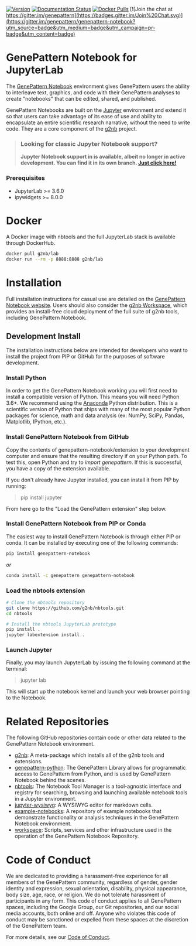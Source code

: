 [![Version](https://img.shields.io/pypi/v/genepattern-notebook.svg)](https://pypi.python.org/pypi/genepattern-notebook)
[![Documentation Status](https://img.shields.io/badge/docs-latest-brightgreen.svg?style=flat)](https://www.g2nb.org/basic-features/)
[![Docker Pulls](https://img.shields.io/docker/pulls/genepattern/genepattern-notebook.svg)](https://hub.docker.com/r/genepattern/genepattern-notebook/)
[![Join the chat at https://gitter.im/genepattern](https://badges.gitter.im/Join%20Chat.svg)](https://gitter.im/genepattern/genepattern-notebook?utm_source=badge&utm_medium=badge&utm_campaign=pr-badge&utm_content=badge)

GenePattern Notebook for JupyterLab
====================

The [GenePattern Notebook](https://www.g2nb.org/) 
environment gives GenePattern users the ability to interleave text, graphics, and code with 
their GenePattern analyses to create "notebooks" that can be edited, shared, and published. 

GenePattern Notebooks are built on the [Jupyter](https://jupyter.org/) environment 
and extend it so that users can take advantage of its ease of use and ability to encapsulate 
an entire scientific research narrative, without the need to write code. They are a core 
component of the [g2nb](https://www.g2nb.org/) project.

> ### **Looking for classic Jupyter Notebook support?**
> **Jupyter Notebook support in is available, albeit no longer in active development. You can 
> find it in its own branch. [Just click here!](https://github.com/genepattern/genepattern-notebook/tree/notebook)**


### **Prerequisites**

* JupyterLab >= 3.6.0
* ipywidgets >= 8.0.0

# Docker

A Docker image with nbtools and the full JupyterLab stack is available through DockerHub.

```bash
docker pull g2nb/lab
docker run --rm -p 8888:8888 g2nb/lab
```

# Installation

Full installation instructions for casual use are detailed on the 
[GenePattern Notebook website](https://docs.g2nb.org/en/latest/local-installation/). Users should 
also consider the [g2nb Workspace](https://workspace.g2nb.org), which 
provides an install-free cloud deployment of the full suite of g2nb tools, including GenePattern Notebook.

## Development Install

The installation instructions below are intended for developers who want to install the 
project from PIP or GitHub for the purposes of software development.

### Install Python

In order to get the GenePattern Notebook working you will first need to install a compatible 
version of Python. This means you will need Python 3.6+. We recommend using the 
[Anaconda](https://www.anaconda.com/download/#macos) Python distribution. This is 
a scientific version of Python that ships with many of the most popular Python packages for 
science, math and data analysis (ex: NumPy, SciPy, Pandas, Matplotlib, IPython, etc.).

### Install GenePattern Notebook from GitHub

Copy the contents of genepattern-notebook/extension to your development computer and ensure 
that the resulting directory if on your Python path. To test this, open Python and try to 
*import genepattern*. If this is successful, you have a copy of the extension available.

If you don't already have Jupyter installed, you can install it from PIP by running:

> pip install jupyter

From here go to the "Load the GenePattern extension" step below.

### Install GenePattern Notebook from PIP or Conda

The easiest way to install GenePattern Notebook is through either PIP or conda. It can be installed by 
executing one of the following commands:

```bash
pip install genepattern-notebook
```

*or*

```bash
conda install -c genepattern genepattern-notebook
```

### Load the nbtools extension

```bash
# Clone the nbtools repository
git clone https://github.com/g2nb/nbtools.git
cd nbtools

# Install the nbtools JupyterLab prototype
pip install .
jupyter labextension install .
```

### Launch Jupyter

Finally, you may launch JupyterLab by issuing the following command at the terminal:

> jupyter lab

This will start up the notebook kernel and launch your web browser pointing to the Notebook.

# Related Repositories

The following GitHub repositories contain code or other data related to the GenePattern 
Notebook environment.

* [g2nb](https://github.com/g2nb/g2nb): A meta-package which installs all of the g2nb tools and extensions.
* [genepattern-python](https://github.com/genepattern/genepattern-python): The GenePattern 
    Library allows for programmatic access to GenePattern from Python, and is used by 
    GenePattern Notebook behind the scenes.
* [nbtools](https://github.com/g2nb/nbtools): The Notebook Tool Manager 
    is a tool-agnostic interface and registry for searching, browsing and launching available 
    notebook tools in a Jupyter environment.
* [jupyter-wysiwyg](https://github.com/g2nb/jupyter-wysiwyg): A WYSIWYG editor for 
    markdown cells.
* [example-notebooks](https://github.com/g2nb/example-notebooks): A repository of example notebooks that 
    demonstrate functionality or analysis techniques in the GenePattern Notebook environment.
* [workspace](https://github.com/g2nb/workspace): Scripts, services 
    and other infrastructure used in the operation of the GenePattern Notebook Repository.

# Code of Conduct

We are dedicated to providing a harassment-free experience for all members of the GenePattern community, regardless of gender, gender identity and expression, sexual orientation, disability, physical appearance, body size, age, race, or religion. We do not tolerate harassment of participants in any form. This code of conduct applies to all GenePattern spaces, including the Google Group, our Git repositories, and our social media accounts, both online and off. Anyone who violates this code of conduct may be sanctioned or expelled from these spaces at the discretion of the GenePattern team.

For more details, see our [Code of Conduct](https://github.com/genepattern/genepattern-notebook/blob/master/Code_of_Conduct.md).
